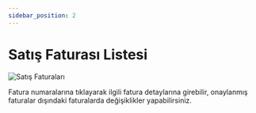 ```yaml
---
sidebar_position: 2
---
```


# Satış Faturası Listesi

![Satış Faturaları](/img/faturalar/satis-faturalari.png)

Fatura numaralarına tıklayarak ilgili fatura detaylarına girebilir, onaylanmış faturalar dışındaki faturalarda değişiklikler yapabilirsiniz.

